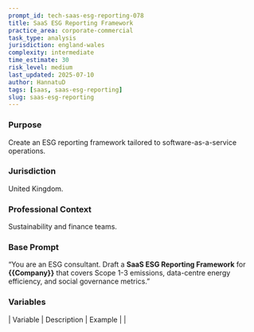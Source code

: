 ```yaml
---
prompt_id: tech-saas-esg-reporting-078
title: SaaS ESG Reporting Framework
practice_area: corporate-commercial
task_type: analysis
jurisdiction: england-wales
complexity: intermediate
time_estimate: 30
risk_level: medium
last_updated: 2025-07-10
author: HannatuD
tags: [saas, saas-esg-reporting]
slug: saas-esg-reporting
---
```


### Purpose  
Create an ESG reporting framework tailored to software-as-a-service operations.

### Jurisdiction  
United Kingdom.

### Professional Context  
Sustainability and finance teams.

### Base Prompt  
“You are an ESG consultant. Draft a **SaaS ESG Reporting Framework** for **{{Company}}** that covers Scope 1-3 emissions, data-centre energy efficiency, and social governance metrics.”

### Variables  
| Variable | Description | Example |
|
